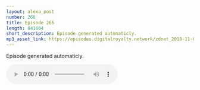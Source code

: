 ```yaml
---
layout: alexa_post
number: 266
title: Episode 266
length: 841604
short_description: Episode generated automaticly.
mp3_asset_link: https://episodes.digitalroyalty.network/zdnet_2018-11-07_01-00-03.mp3
---
```


Episode generated automaticly.

<audio controls>
    <source src="{{ page.mp3_asset_link }}" type="audio/mpeg">
</audio>